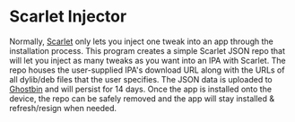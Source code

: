 # Scarlet Injector
Normally, [Scarlet](https://usescarlet.com) only lets you inject one tweak into an app through the installation process. This program creates a simple Scarlet JSON repo that will let you inject as many tweaks as you want into an IPA with Scarlet. The repo houses the user-supplied IPA's download URL along with the URLs of all dylib/deb files that the user specifies. The JSON data is uploaded to [Ghostbin](https://paste.bingner.com) and will persist for 14 days. Once the app is installed onto the device, the repo can be safely removed and the app will stay installed & refresh/resign when needed.